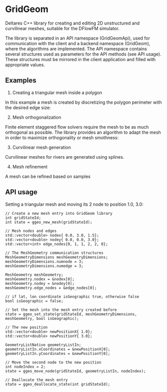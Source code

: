 # GridGeom

Deltares C++ library for creating and editing 2D unstructured and curvilinear meshes, suitable for the DFlowFM simulator.

The library is separated in an API namespace (GridGeomApi), used for communication with the client and a backend namespace (GridGeom), where the algorithms are implemented. 
The API namespace contains several structures used as parameters for the API methods (see API usage). These structures must be mirrored in the client application and filled with appropriate values.

## Examples

1. Creating a triangular mesh inside a polygon

In this example a mesh is created by discretizing the polygon perimeter with the desired edge size:

2. Mesh orthogonalization

Finite element staggered flow solvers require the mesh to be as much orthogonal as possible. The library provides an algorithm to adapt the mesh in order to maximize orthogonality or mesh smothness:

3. Curvilinear mesh generation

Curvilinear meshes for rivers are generated using splines.

4. Mesh refinement

A mesh can be refined based on samples 

## API usage

Setting a triangular mesh and moving its 2 node to position 1.0, 3.0:

    // Create a new mesh entry into GridGeom library
	int gridStateId;
	int state = ggeo_new_mesh(gridStateId);

    // Mesh nodes and edges
    std::vector<double> nodex{ 0.0, 3.0, 1.5};
    std::vector<double> nodey{ 0.0, 0.0, 3.0};
    std::vector<int> edge_nodes{0, 1, 1, 2, 2, 0};
    
    // The MeshGeometry communication structures
    MeshGeometryDimensions meshGeometryDimensions;
    meshGeometryDimensions.numnode = 3;
    meshGeometryDimensions.numedge = 3;

    MeshGeometry meshGeometry;
    meshGeometry.nodex = &nodex[0];
    meshGeometry.nodey = &nodey[0];
    meshGeometry.edge_nodes = &edge_nodes[0];

    // if lat, lon coordinate isGeographic true, otherwise false
    bool isGeographic = false;

    // Set the mesh into the mesh entry created before
    state = ggeo_set_state(gridStateId, meshGeometryDimensions, meshGeometry, bool isGeographic);
    
    // The new position
    std::vector<double> newPositionX{ 1.0};
    std::vector<double> newPositionY{ 3.0};

    GeometryListNative geometryListIn;
    geometryListIn.xCoordinates = &newPositionX[0];
    geometryListIn.yCoordinates = &newPositionY[0];

    // Move the second node to the new position  
    int nodeIndex = 2; 
    state = ggeo_move_node(gridStateId, geometryListIn, nodeIndex);

    // Deallocate the mesh entry
    state = ggeo_deallocate_state(int gridStateId);

 